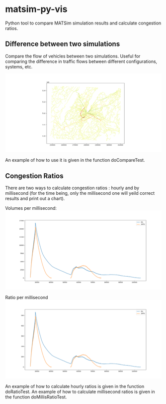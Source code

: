 # matsim-py-vis
Python tool to compare MATSim simulation results and calculate congestion ratios.

## Difference between two simulations
Compare the flow of vehicles between two simulations. Useful for comparing the difference in traffic flows between different configurations, systems, etc.

![imgs/dispersion_vis.png](imgs/dispersion_vis.png)

An example of how to use it is given in the function doCompareTest.

## Congestion Ratios
There are two ways to calculate congestion ratios : hourly and by millisecond (for the time being, only the millisecond one will yeild correct results and print out a chart). 

Volumes per millisecond:
![imgs/Figure_1.png](imgs/Figure_1.png)

Ratio per millisecond
![imgs/Figure_millis_ratio.png](imgs/Figure_millis_ratio.png)

An example of how to calculate hourly ratios is given in the function doRatioTest.
An example of how to calculate millisecond ratios is given in the function doMillisRatioTest.
